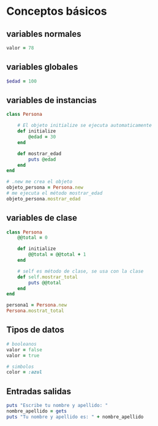 # Conceptos básicos

## variables normales
```ruby
valor = 78
```

## variables globales
```ruby
$edad = 100
```

## variables de instancias
```ruby
class Persona

    # El objeto initialize se ejecuta automaticamente
    def initialize
        @edad = 30
    end

    def mostrar_edad
        puts @edad
    end
end

# .new me crea el objeto
objeto_persona = Persona.new
# me ejecuta el método mostrar_edad
objeto_persona.mostrar_edad
```

## variables de clase

```ruby
class Persona
    @@total = 0

    def initialize
        @@total = @@total + 1
    end

    # self es método de clase, se usa con la clase
    def self.mostrar_total
        puts @@total
    end
end

persona1 = Persona.new
Persona.mostrat_total
```

## Tipos de datos
```ruby
# booleanos
valor = false
valor = true

# simbolos
color = :azul
```

## Entradas salidas
```ruby
puts "Escribe tu nombre y apellido: "
nombre_apellido = gets
puts "Tu nombre y apellido es: " + nombre_apellido
```
